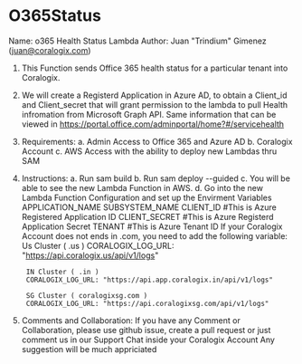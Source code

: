 # O365Status
Name: o365 Health Status Lambda 
Author: Juan "Trindium" Gimenez (juan@coralogix.com)



1. This Function sends Office 365 health status for a particular tenant into Coralogix.

2. We will create a Registerd Application in Azure AD, to obtain a Client_id and Client_secret  that will grant permission to the lambda to pull Health infromation from Microsoft Graph API. Same information that can be viewed in https://portal.office.com/adminportal/home?#/servicehealth

3. Requirements:
    a. Admin Access to Office 365 and Azure AD 
    b. Coralogix Account
    c. AWS Access with the ability to deploy new Lambdas thru SAM

4. Instructions: 
    a. Run sam build
    b. Run sam deploy --guided
    c. You will be able to see the new Lambda Function in AWS.
    d. Go into the new Lambda Function Configuration and set up the Envirment Variables 
        APPLICATION_NAME
        SUBSYSTEM_NAME
        CLIENT_ID #This is Azure Registered Application ID
        CLIENT_SECRET #This is Azure Registerd Application Secret
        TENANT #This is Azure Tenant ID
        If your Coralogix Account does not ends in .com, you need to add the following variable:
        Us Cluster ( .us )
        CORALOGIX_LOG_URL: "https://api.coralogix.us/api/v1/logs"

        IN Cluster ( .in )
        CORALOGIX_LOG_URL: "https://api.app.coralogix.in/api/v1/logs"

        SG Cluster ( coralogixsg.com )
        CORALOGIX_LOG_URL: "https://api.coralogixsg.com/api/v1/logs"



5. Comments and Collaboration:
    If you have any Comment or Collaboration, please use github issue, create a pull request or just comment us in our Support Chat inside your Coralogix Account
    Any suggestion will be much appriciated 


